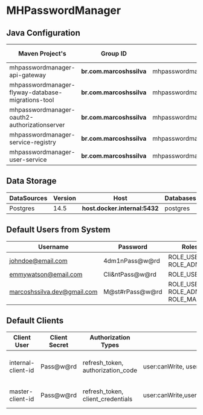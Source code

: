 # MHPasswordManager

## Java Configuration
| Maven Project's                                   | Group ID                 | Artifact ID                                       | Version            | Java Version | Spring Boot | Spring Cloud |
|---------------------------------------------------|--------------------------|---------------------------------------------------|--------------------|--------------|-------------|--------------|
| mhpasswordmanager-api-gateway                     | **br.com.marcoshssilva** | mhpasswordmanager.api.gateway                     | **0.0.1-SNAPSHOT** | temurin-11   | 2.7.3       | 2021.0.3     |
| mhpasswordmanager-flyway-database-migrations-tool | **br.com.marcoshssilva** | mhpasswordmanager.flyway.database.migrations.tool | **0.0.1-SNAPSHOT** | temurin-11   | 2.7.3       | 2021.0.3     |
| mhpasswordmanager-oauth2-authorizationserver      | **br.com.marcoshssilva** | mhpasswordmanager.oauth2.authorization.server     | **0.0.1-SNAPSHOT** | temurin-11   | 2.7.3       | 2021.0.3     |
| mhpasswordmanager-service-registry                | **br.com.marcoshssilva** | mhpasswordmanager.service.registry                | **0.0.1-SNAPSHOT** | temurin-11   | 2.7.3       | 2021.0.3     |
| mhpasswordmanager-user-service                    | **br.com.marcoshssilva** | mhpasswordmanager.userservice                     | **0.0.1-SNAPSHOT** | temurin-11   | 2.7.3       | 2021.0.3     |

## Data Storage
| DataSources | Version | Host                          | Databases | Schemas  | Username | Password |
|-------------|---------|-------------------------------|-----------|----------|----------|----------|
| Postgres    | 14.5    | **host.docker.internal:5432** | postgres  | db_users | postgres | postgres |

## Default Users from System
| Username                    | Password        | Roles                              |
|-----------------------------|-----------------|------------------------------------|
| johndoe@email.com           | 4dm1nPass@w@rd  | ROLE_USER, ROLE_ADMIN              |
| emmywatson@email.com        | Cli&ntPass@w@rd | ROLE_USER                          |
| marcoshssilva.dev@gmail.com | M@st#rPass@w@rd | ROLE_USER, ROLE_ADMIN, ROLE_MASTER |

## Default Clients
| Client User         | Client Secret | Authorization Types               | Scopes                                                                                           | Redirect URI's                                                                                                                              | Properties                                                                       |
|---------------------|---------------|-----------------------------------|--------------------------------------------------------------------------------------------------|---------------------------------------------------------------------------------------------------------------------------------------------|----------------------------------------------------------------------------------|
| internal-client-id  | Pass@w@rd     | refresh_token, authorization_code | user:canWrite, user:canRead, password:canRead, password:canWrite, password:canDelete             | http://localhost/auth/authorize, https://oidcdebugger.com/debug, http://localhost:4200/auth/authorize, http://localhost:8100/auth/authorize | TOKEN_EXPIRATION=1DAY, REFRESH_TOKEN_EXPIRATION=2DAY, REUSABLE_REFRESH_TOKEN=OFF |
| master-client-id    | Pass@w@rd     | refresh_token, client_credentials | user:canWrite,user:canRead,user:canDelete,password:canRead,password:canWrite,password:canDelete  | -                                                                                                                                           | TOKEN_EXPIRATION=1DAY, REFRESH_TOKEN_EXPIRATION=2DAY, REUSABLE_REFRESH_TOKEN=OFF |
